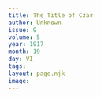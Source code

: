 ```yaml
---
title: The Title of Czar
author: Unknown
issue: 9
volume: 5
year: 1917
month: 19
day: VI
tags:
layout: page.njk
image:
---
```


